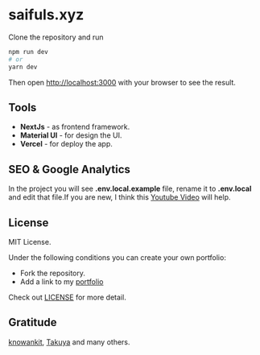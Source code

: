 # saifuls.xyz

Clone the repository and run

```bash
npm run dev
# or
yarn dev
```

Then open [http://localhost:3000](http://localhost:3000) with your browser to see the result.

## Tools

- **NextJs** - as frontend framework.
- **Material UI** - for design the UI.
- **Vercel** - for deploy the app.

## SEO & Google Analytics

In the project you will see **.env.local.example** file, rename it to **.env.local** and edit that file.If you are new, I think this [Youtube Video](https://www.youtube.com/watch?v=QAdtc7VWuNE) will help.

## License

MIT License.

Under the following conditions you can create your own portfolio:

- Fork the repository.
- Add a link to my [portfolio](https://www.saifuls.xyz/)

Check out [LICENSE](./LICENSE) for more detail.

## Gratitude

[knowankit](https://www.knowankit.com/), [Takuya](https://www.craftz.dog/) and many others.
